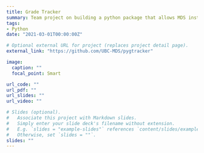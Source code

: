 ```yaml
---
title: Grade Tracker 
summary: Team project on building a python package that allows MDS instructors to track and review grades 
tags:
- Python
date: "2021-03-01T00:00:00Z"

# Optional external URL for project (replaces project detail page).
external_link: "https://github.com/UBC-MDS/pygtracker"

image:
  caption: ""
  focal_point: Smart

url_code: ""
url_pdf: ""
url_slides: ""
url_video: ""

# Slides (optional).
#   Associate this project with Markdown slides.
#   Simply enter your slide deck's filename without extension.
#   E.g. `slides = "example-slides"` references `content/slides/example-slides.md`.
#   Otherwise, set `slides = ""`.
slides: ""
---
```

